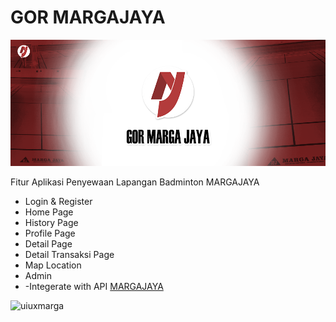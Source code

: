# GOR MARGAJAYA

![Logo](https://github.com/anggaxvi/marga-jaya/blob/main/bannemarga.png?raw=true)

Fitur Aplikasi Penyewaan Lapangan Badminton MARGAJAYA
  - Login & Register
  - Home Page
  - History Page
  - Profile Page
  - Detail Page
  - Detail Transaksi Page
  - Map Location
  - Admin
  - -Integerate with API [MARGAJAYA](https://margajaya.vercel.app/lapangan)

![uiuxmarga](https://github.com/anggaxvi/marga-jaya/assets/145025075/fc98349b-246d-46d0-a522-67960e748350)

